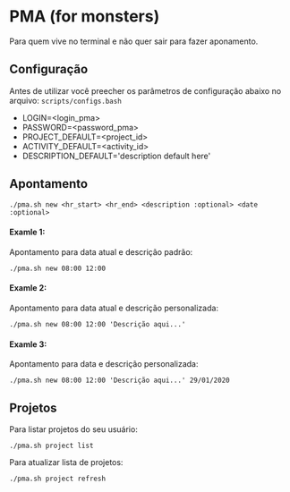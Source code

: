 # PMA (for monsters)

Para quem vive no terminal e não quer sair para fazer aponamento.

## Configuração

Antes de utilizar você preecher os parâmetros de configuração abaixo no arquivo: `scripts/configs.bash`

- LOGIN=<login_pma>
- PASSWORD=<password_pma>
- PROJECT_DEFAULT=<project_id>
- ACTIVITY_DEFAULT=<activity_id>
- DESCRIPTION_DEFAULT='description default here'

## Apontamento

`./pma.sh new <hr_start> <hr_end> <description :optional> <date :optional>`

#### Examle 1:
Apontamento para data atual e descrição padrão:

`./pma.sh new 08:00 12:00`

#### Examle 2:
Apontamento para data atual e descrição personalizada:

`./pma.sh new 08:00 12:00 'Descrição aqui...'`

#### Examle 3:
Apontamento para data e descrição personalizada:

`./pma.sh new 08:00 12:00 'Descrição aqui...' 29/01/2020`

## Projetos

Para listar projetos do seu usuário:

`./pma.sh project list`

Para atualizar lista de projetos:

`./pma.sh project refresh`


